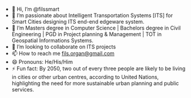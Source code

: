 - 👋 Hi, I’m @filssmart
- 👀 I’m passionate about Intelligent Transportation Systems [ITS] for Smart Cities designing ITS end-end edgeware system.
- 🌱 I’m Masters degree in Computer Science | Bachelors degree in Civil Engineering | PGD in Project planning & Management | TOT in Geospatial Informations Systems.
- 💞️ I’m looking to collaborate on ITS projects
- 📫 How to reach me fils.organ@gmail.com
- 😄 Pronouns: He/His/Him
- ⚡ Fun fact: By 2050, two out of every three people are likely to be living in cities or other urban centres, according to United Nations, highlighting the need for more sustainable urban planning and public services.

<!---
filssmart/filssmart is a ✨ special ✨ repository because its `README.md` (this file) appears on your GitHub profile.
You can click the Preview link to take a look at your changes.
--->
